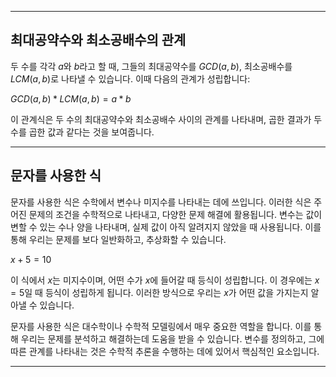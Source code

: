 ***

## 최대공약수와 최소공배수의 관계

두 수를 각각 $a$와 $b$라고 할 때, 그들의 최대공약수를 $GCD(a, b)$, 최소공배수를 $LCM(a, b)$로 나타낼 수 있습니다. 이때 다음의 관계가 성립합니다:

$GCD(a, b) * LCM(a, b) = a * b$

이 관계식은 두 수의 최대공약수와 최소공배수 사이의 관계를 나타내며, 곱한 결과가 두 수를 곱한 값과 같다는 것을 보여줍니다.

***

## 문자를 사용한 식

문자를 사용한 식은 수학에서 변수나 미지수를 나타내는 데에 쓰입니다. 이러한 식은 주어진 문제의 조건을 수학적으로 나타내고, 다양한 문제 해결에 활용됩니다. 변수는 값이 변할 수 있는 수나 양을 나타내며, 실제 값이 아직 알려지지 않았을 때 사용됩니다. 이를 통해 우리는 문제를 보다 일반화하고, 추상화할 수 있습니다.

$x + 5 = 10$

이 식에서 $x$는 미지수이며, 어떤 수가 $x$에 들어갈 때 등식이 성립합니다. 이 경우에는 $x = 5$일 때 등식이 성립하게 됩니다. 이러한 방식으로 우리는 $x$가 어떤 값을 가지는지 알아낼 수 있습니다.

문자를 사용한 식은 대수학이나 수학적 모델링에서 매우 중요한 역할을 합니다. 이를 통해 우리는 문제를 분석하고 해결하는데 도움을 받을 수 있습니다. 변수를 정의하고, 그에 따른 관계를 나타내는 것은 수학적 추론을 수행하는 데에 있어서 핵심적인 요소입니다.

***
